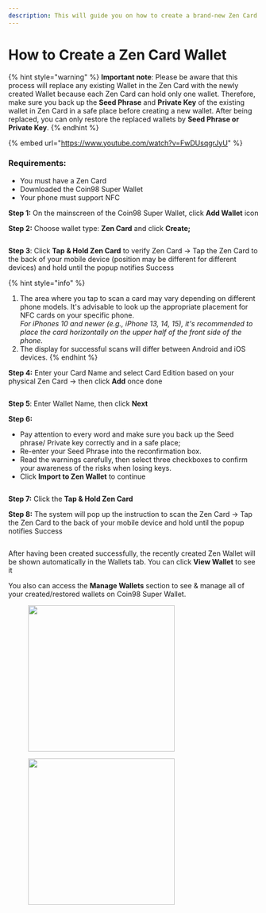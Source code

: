 ```yaml
---
description: This will guide you on how to create a brand-new Zen Card Wallet.
---
```


# How to Create a Zen Card Wallet

{% hint style="warning" %}
**Important note**: Please be aware that this process will replace any existing Wallet in the Zen Card with the newly created Wallet because each Zen Card can hold only one wallet. Therefore, make sure you back up the **Seed Phrase** and **Private Key** of the existing wallet in Zen Card in a safe place before creating a new wallet. After being replaced, you can only restore the replaced wallets by **Seed Phrase or Private Key**.
{% endhint %}



{% embed url="https://www.youtube.com/watch?v=FwDUsqgrJyU" %}

### **Requirements:**

* You must have a Zen Card
* Downloaded the Coin98 Super Wallet
* Your phone must support NFC

**Step 1:** On the mainscreen of the Coin98 Super Wallet, click **Add Wallet** icon

**Step 2:** Choose wallet type: **Zen Card** and click **Create;**

<figure><img src="../../../../.gitbook/assets/coin98-app-create-zen-wallet-1.jpeg" alt=""><figcaption></figcaption></figure>

**Step 3**: Click **Tap & Hold Zen Card** to verify Zen Card -> Tap the Zen Card to the back of your mobile device (position may be different for different devices) and hold until the popup notifies Success

{% hint style="info" %}
1. The area where you tap to scan a card may vary depending on different phone models. It's advisable to look up the appropriate placement for NFC cards on your specific phone.\
   _For iPhones 10 and newer (e.g., iPhone 13, 14, 15), it's recommended to place the card horizontally on the upper half of the front side of the phone._
2. The display for successful scans will differ between Android and iOS devices.
{% endhint %}

**Step 4:** Enter your Card Name and select Card Edition based on your physical Zen Card -> then click **Add** once done

<figure><img src="../../../../.gitbook/assets/coin98-app-create-zen-wallet-2.jpeg" alt=""><figcaption></figcaption></figure>

**Step 5**: Enter Wallet Name, then click **Next**

**Step 6:**&#x20;

* Pay attention to every word and make sure you back up the Seed phrase/ Private key correctly and in a safe place;
* Re-enter your Seed Phrase into the reconfirmation box.
* Read the warnings carefully, then select three checkboxes to confirm your awareness of the risks when losing keys.
* Click **Import to Zen Wallet** to continue

<figure><img src="../../../../.gitbook/assets/coin98-app-create-zen-wallet-4.jpeg" alt=""><figcaption></figcaption></figure>

**Step 7:** Click the **Tap & Hold Zen Card**&#x20;

**Step 8:** The system will pop up the instruction to scan the Zen Card ->  Tap the Zen Card to the back of your mobile device and hold until the popup notifies Success

<figure><img src="../../../../.gitbook/assets/coin98-app-create-zen-wallet-5.jpeg" alt=""><figcaption></figcaption></figure>

After having been created successfully, the recently created Zen Wallet will be shown automatically in the Wallets tab. You can click **View Wallet** to see it

You also can access the **Manage Wallets** section to see & manage all of your created/restored wallets on Coin98 Super Wallet.

<div>

<figure><img src="../../../../.gitbook/assets/coin98-app-create-zen-wallet-8.jpeg" alt="" width="295"><figcaption></figcaption></figure>

 

<figure><img src="../../../../.gitbook/assets/coin98-app-create-zen-wallet-6.jpeg" alt="" width="295"><figcaption></figcaption></figure>

</div>
